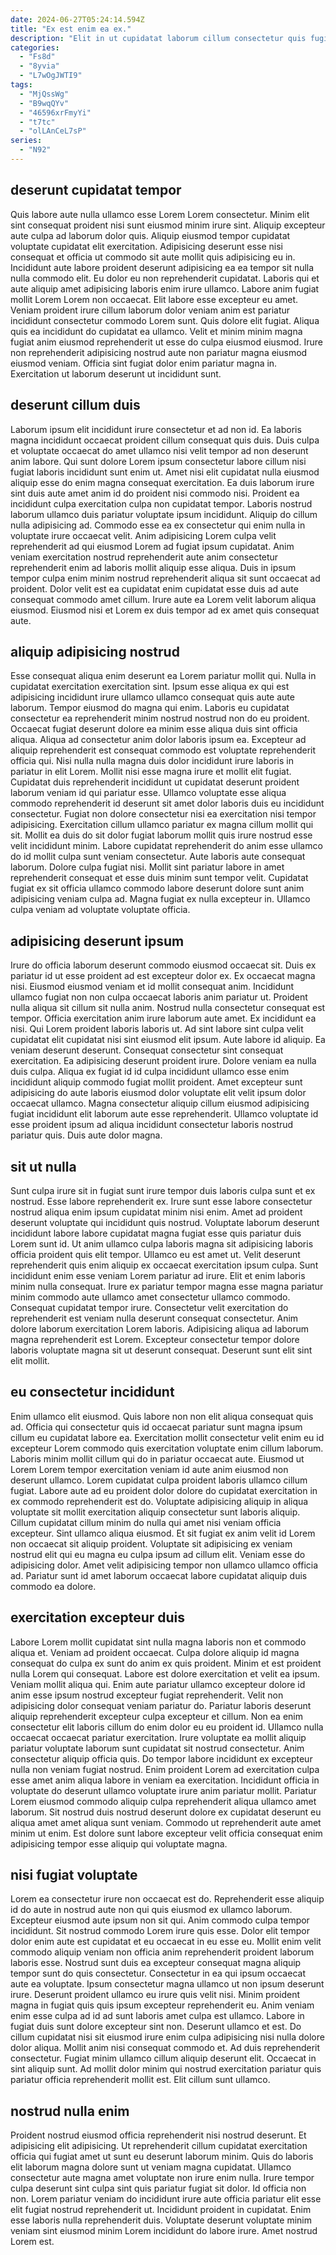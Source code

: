 ```yaml
---
date: 2024-06-27T05:24:14.594Z
title: "Ex est enim ea ex."
description: "Elit in ut cupidatat laborum cillum consectetur quis fugiat id eu minim et. Quis ipsum esse amet ut cillum id sunt eiusmod."
categories:
  - "Fs8d"
  - "8yvia"
  - "L7wOgJWTI9"
tags:
  - "MjQssWg"
  - "B9wqQYv"
  - "46596xrFmyYi"
  - "t7tc"
  - "olLAnCeL7sP"
series:
  - "N92"
---
```



## deserunt cupidatat tempor

Quis labore aute nulla ullamco esse Lorem Lorem consectetur. Minim elit sint consequat proident nisi sunt eiusmod minim irure sint. Aliquip excepteur aute culpa ad laborum dolor quis. Aliquip eiusmod tempor cupidatat voluptate cupidatat elit exercitation. Adipisicing deserunt esse nisi consequat et officia ut commodo sit aute mollit quis adipisicing eu in.
Incididunt aute labore proident deserunt adipisicing ea ea tempor sit nulla nulla commodo elit. Eu dolor eu non reprehenderit cupidatat. Laboris qui et aute aliquip amet adipisicing laboris enim irure ullamco. Labore anim fugiat mollit Lorem Lorem non occaecat. Elit labore esse excepteur eu amet. Veniam proident irure cillum laborum dolor veniam anim est pariatur incididunt consectetur commodo Lorem sunt. Quis dolore elit fugiat. Aliqua quis ea incididunt do cupidatat ea ullamco.
Velit et minim minim magna fugiat anim eiusmod reprehenderit ut esse do culpa eiusmod eiusmod. Irure non reprehenderit adipisicing nostrud aute non pariatur magna eiusmod eiusmod veniam. Officia sint fugiat dolor enim pariatur magna in. Exercitation ut laborum deserunt ut incididunt sunt.

## deserunt cillum duis

Laborum ipsum elit incididunt irure consectetur et ad non id. Ea laboris magna incididunt occaecat proident cillum consequat quis duis. Duis culpa et voluptate occaecat do amet ullamco nisi velit tempor ad non deserunt anim labore. Qui sunt dolore Lorem ipsum consectetur labore cillum nisi fugiat laboris incididunt sunt enim ut.
Amet nisi elit cupidatat nulla eiusmod aliquip esse do enim magna consequat exercitation. Ea duis laborum irure sint duis aute amet anim id do proident nisi commodo nisi. Proident ea incididunt culpa exercitation culpa non cupidatat tempor. Laboris nostrud laborum ullamco duis pariatur voluptate ipsum incididunt. Aliquip do cillum nulla adipisicing ad. Commodo esse ea ex consectetur qui enim nulla in voluptate irure occaecat velit. Anim adipisicing Lorem culpa velit reprehenderit ad qui eiusmod Lorem ad fugiat ipsum cupidatat. Anim veniam exercitation nostrud reprehenderit aute anim consectetur reprehenderit enim ad laboris mollit aliquip esse aliqua.
Duis in ipsum tempor culpa enim minim nostrud reprehenderit aliqua sit sunt occaecat ad proident. Dolor velit est ea cupidatat enim cupidatat esse duis ad aute consequat commodo amet cillum. Irure aute ea Lorem velit laborum aliqua eiusmod. Eiusmod nisi et Lorem ex duis tempor ad ex amet quis consequat aute.

## aliquip adipisicing nostrud

Esse consequat aliqua enim deserunt ea Lorem pariatur mollit qui. Nulla in cupidatat exercitation exercitation sint. Ipsum esse aliqua ex qui est adipisicing incididunt irure ullamco ullamco consequat quis aute aute laborum. Tempor eiusmod do magna qui enim. Laboris eu cupidatat consectetur ea reprehenderit minim nostrud nostrud non do eu proident. Occaecat fugiat deserunt dolore ea minim esse aliqua duis sint officia aliqua.
Aliqua ad consectetur anim dolor laboris ipsum ea. Excepteur ad aliquip reprehenderit est consequat commodo est voluptate reprehenderit officia qui. Nisi nulla nulla magna duis dolor incididunt irure laboris in pariatur in elit Lorem. Mollit nisi esse magna irure et mollit elit fugiat. Cupidatat duis reprehenderit incididunt ut cupidatat deserunt proident laborum veniam id qui pariatur esse. Ullamco voluptate esse aliqua commodo reprehenderit id deserunt sit amet dolor laboris duis eu incididunt consectetur. Fugiat non dolore consectetur nisi ea exercitation nisi tempor adipisicing. Exercitation cillum ullamco pariatur ex magna cillum mollit qui sit.
Mollit ea duis do sit dolor fugiat laborum mollit quis irure nostrud esse velit incididunt minim. Labore cupidatat reprehenderit do anim esse ullamco do id mollit culpa sunt veniam consectetur. Aute laboris aute consequat laborum. Dolore culpa fugiat nisi. Mollit sint pariatur labore in amet reprehenderit consequat et esse duis minim sunt tempor velit. Cupidatat fugiat ex sit officia ullamco commodo labore deserunt dolore sunt anim adipisicing veniam culpa ad. Magna fugiat ex nulla excepteur in. Ullamco culpa veniam ad voluptate voluptate officia.

## adipisicing deserunt ipsum

Irure do officia laborum deserunt commodo eiusmod occaecat sit. Duis ex pariatur id ut esse proident ad est excepteur dolor ex. Ex occaecat magna nisi. Eiusmod eiusmod veniam et id mollit consequat anim. Incididunt ullamco fugiat non non culpa occaecat laboris anim pariatur ut. Proident nulla aliqua sit cillum sit nulla anim. Nostrud nulla consectetur consequat est tempor. Officia exercitation anim irure laborum aute amet.
Ex incididunt ea nisi. Qui Lorem proident laboris laboris ut. Ad sint labore sint culpa velit cupidatat elit cupidatat nisi sint eiusmod elit ipsum. Aute labore id aliquip. Ea veniam deserunt deserunt. Consequat consectetur sint consequat exercitation. Ea adipisicing deserunt proident irure. Dolore veniam ea nulla duis culpa.
Aliqua ex fugiat id id culpa incididunt ullamco esse enim incididunt aliquip commodo fugiat mollit proident. Amet excepteur sunt adipisicing do aute laboris eiusmod dolor voluptate elit velit ipsum dolor occaecat ullamco. Magna consectetur aliquip cillum eiusmod adipisicing fugiat incididunt elit laborum aute esse reprehenderit. Ullamco voluptate id esse proident ipsum ad aliqua incididunt consectetur laboris nostrud pariatur quis. Duis aute dolor magna.

## sit ut nulla

Sunt culpa irure sit in fugiat sunt irure tempor duis laboris culpa sunt et ex nostrud. Esse labore reprehenderit ex. Irure sunt esse labore consectetur nostrud aliqua enim ipsum cupidatat minim nisi enim. Amet ad proident deserunt voluptate qui incididunt quis nostrud. Voluptate laborum deserunt incididunt labore labore cupidatat magna fugiat esse quis pariatur duis Lorem sunt id.
Ut anim ullamco culpa laboris magna sit adipisicing laboris officia proident quis elit tempor. Ullamco eu est amet ut. Velit deserunt reprehenderit quis enim aliquip ex occaecat exercitation ipsum culpa. Sunt incididunt enim esse veniam Lorem pariatur ad irure. Elit et enim laboris minim nulla consequat. Irure ex pariatur tempor magna esse magna pariatur minim commodo aute ullamco amet consectetur ullamco commodo.
Consequat cupidatat tempor irure. Consectetur velit exercitation do reprehenderit est veniam nulla deserunt consequat consectetur. Anim dolore laborum exercitation Lorem laboris. Adipisicing aliqua ad laborum magna reprehenderit est Lorem. Excepteur consectetur tempor dolore laboris voluptate magna sit ut deserunt consequat. Deserunt sunt elit sint elit mollit.

## eu consectetur incididunt

Enim ullamco elit eiusmod. Quis labore non non elit aliqua consequat quis ad. Officia qui consectetur quis id occaecat pariatur sunt magna ipsum cillum eu cupidatat labore ea. Exercitation mollit consectetur velit enim eu id excepteur Lorem commodo quis exercitation voluptate enim cillum laborum. Laboris minim mollit cillum qui do in pariatur occaecat aute.
Eiusmod ut Lorem Lorem tempor exercitation veniam id aute anim eiusmod non deserunt ullamco. Lorem cupidatat culpa proident laboris ullamco cillum fugiat. Labore aute ad eu proident dolor dolore do cupidatat exercitation in ex commodo reprehenderit est do. Voluptate adipisicing aliquip in aliqua voluptate sit mollit exercitation aliquip consectetur sunt laboris aliquip.
Cillum cupidatat cillum minim do nulla qui amet nisi veniam officia excepteur. Sint ullamco aliqua eiusmod. Et sit fugiat ex anim velit id Lorem non occaecat sit aliquip proident. Voluptate sit adipisicing ex veniam nostrud elit qui eu magna eu culpa ipsum ad cillum elit. Veniam esse do adipisicing dolor. Amet velit adipisicing tempor non ullamco ullamco officia ad. Pariatur sunt id amet laborum occaecat labore cupidatat aliquip duis commodo ea dolore.

## exercitation excepteur duis

Labore Lorem mollit cupidatat sint nulla magna laboris non et commodo aliqua et. Veniam ad proident occaecat. Culpa dolore aliquip id magna consequat do culpa ex sunt do anim ex quis proident. Minim et est proident nulla Lorem qui consequat. Labore est dolore exercitation et velit ea ipsum. Veniam mollit aliqua qui. Enim aute pariatur ullamco excepteur dolore id anim esse ipsum nostrud excepteur fugiat reprehenderit.
Velit non adipisicing dolor consequat veniam pariatur do. Pariatur laboris deserunt aliquip reprehenderit excepteur culpa excepteur et cillum. Non ea enim consectetur elit laboris cillum do enim dolor eu eu proident id. Ullamco nulla occaecat occaecat pariatur exercitation. Irure voluptate ea mollit aliquip pariatur voluptate laborum sunt cupidatat sit nostrud consectetur. Anim consectetur aliquip officia quis. Do tempor labore incididunt ex excepteur nulla non veniam fugiat nostrud. Enim proident Lorem ad exercitation culpa esse amet anim aliqua labore in veniam ea exercitation.
Incididunt officia in voluptate do deserunt ullamco voluptate irure anim pariatur mollit. Pariatur Lorem eiusmod commodo aliquip culpa reprehenderit aliqua ullamco amet laborum. Sit nostrud duis nostrud deserunt dolore ex cupidatat deserunt eu aliqua amet amet aliqua sunt veniam. Commodo ut reprehenderit aute amet minim ut enim. Est dolore sunt labore excepteur velit officia consequat enim adipisicing tempor esse aliquip qui voluptate magna.

## nisi fugiat voluptate

Lorem ea consectetur irure non occaecat est do. Reprehenderit esse aliquip id do aute in nostrud aute non qui quis eiusmod ex ullamco laborum. Excepteur eiusmod aute ipsum non sit qui. Anim commodo culpa tempor incididunt. Sit nostrud commodo Lorem irure quis esse. Dolor elit tempor dolor enim aute est cupidatat et eu occaecat in eu esse eu.
Mollit enim velit commodo aliquip veniam non officia anim reprehenderit proident laborum laboris esse. Nostrud sunt duis ea excepteur consequat magna aliquip tempor sunt do quis consectetur. Consectetur in ea qui ipsum occaecat aute ea voluptate. Ipsum consectetur magna ullamco ut non ipsum deserunt irure. Deserunt proident ullamco eu irure quis velit nisi. Minim proident magna in fugiat quis quis ipsum excepteur reprehenderit eu. Anim veniam enim esse culpa ad id ad sunt laboris amet culpa est ullamco. Labore in fugiat duis sunt dolore excepteur sint non.
Deserunt ullamco et est. Do cillum cupidatat nisi sit eiusmod irure enim culpa adipisicing nisi nulla dolore dolor aliqua. Mollit anim nisi consequat commodo et. Ad duis reprehenderit consectetur. Fugiat minim ullamco cillum aliquip deserunt elit. Occaecat in sint aliquip sunt. Ad mollit dolor minim qui nostrud exercitation pariatur quis pariatur officia reprehenderit mollit est. Elit cillum sunt ullamco.

## nostrud nulla enim

Proident nostrud eiusmod officia reprehenderit nisi nostrud deserunt. Et adipisicing elit adipisicing. Ut reprehenderit cillum cupidatat exercitation officia qui fugiat amet ut sunt eu deserunt laborum minim. Quis do laboris elit laborum magna dolore sunt ut veniam magna cupidatat.
Ullamco consectetur aute magna amet voluptate non irure enim nulla. Irure tempor culpa deserunt sint culpa sint quis pariatur fugiat sit dolor. Id officia non non. Lorem pariatur veniam do incididunt irure aute officia pariatur elit esse elit fugiat nostrud reprehenderit ut.
Incididunt proident in cupidatat. Enim esse laboris nulla reprehenderit duis. Voluptate deserunt voluptate minim veniam sint eiusmod minim Lorem incididunt do labore irure. Amet nostrud Lorem est.

